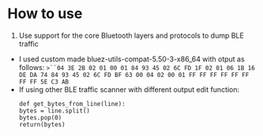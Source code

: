 # How to use
1. Use support for the core Bluetooth layers and protocols to dump BLE traffic
  - I used custom made bluez-utils-compat-5.50-3-x86_64 with otput as follows:
    `>``04 3E 2B 02 01 00 01 84 93 45 02 6C FD 1F 02 01 06 1B 16 DE DA 74 84 93 45 02 6C FD BF 63 00 04 02 00 01 FF FF FF FF FF FF FF FF 5E C3 AB`
  - If using other BLE traffic scanner with different output edit function:
    ```
    def get_bytes_from_line(line):
    bytes = line.split()
    bytes.pop(0)
    return(bytes)
    ```

